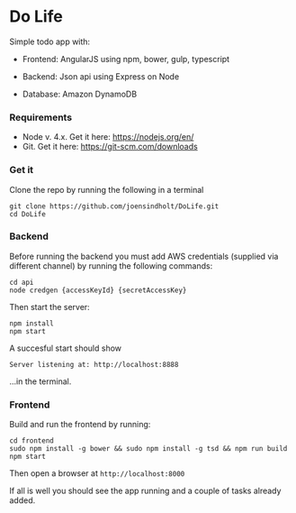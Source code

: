 # Do Life

Simple todo app with:

- Frontend: AngularJS using npm, bower, gulp, typescript

- Backend: Json api using Express on Node

- Database: Amazon DynamoDB

### Requirements

- Node v. 4.x. Get it here: https://nodejs.org/en/
- Git. Get it here: https://git-scm.com/downloads

### Get it

Clone the repo by running the following in a terminal

```
git clone https://github.com/joensindholt/DoLife.git
cd DoLife
```

### Backend

Before running the backend you must add AWS credentials (supplied via different channel) by running the following commands:

```
cd api
node credgen {accessKeyId} {secretAccessKey}
```

Then start the server:

```
npm install
npm start
```

A succesful start should show

```
Server listening at: http://localhost:8888
```

...in the terminal.

### Frontend

Build and run the frontend by running:

```
cd frontend
sudo npm install -g bower && sudo npm install -g tsd && npm run build
npm start
```

Then open a browser at `http://localhost:8000`

If all is well you should see the app running and a couple of tasks already added.

